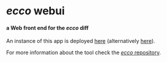 *ecco* webui
====

#### a Web front end for the *ecco* diff ####

An instance of this app is deployed [here](http://owl.cs.manchester.ac.uk/diff) (alternatively [here](http://rpc440.cs.man.ac.uk:8080/diff)).

For more information about the tool check the [*ecco* repository](https://github.com/rsgoncalves/ecco).